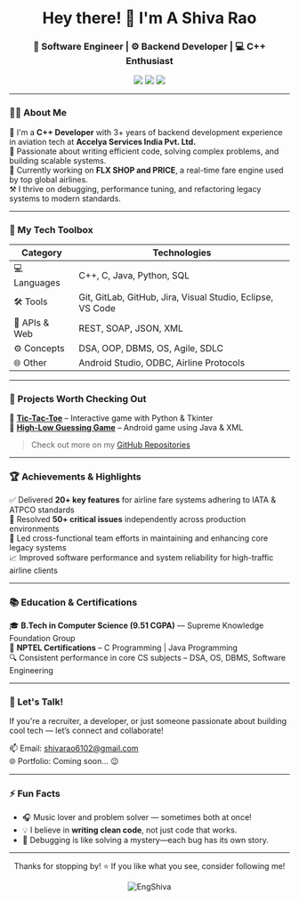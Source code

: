 <!-- Profile README for EngShiva -->

<h1 align="center">Hey there! 👋 I'm A Shiva Rao</h1>
<h3 align="center">🚀 Software Engineer | ⚙️ Backend Developer | 💻 C++ Enthusiast</h3>

<p align="center">
  <a href="https://www.linkedin.com/in/shiva6102/"><img src="https://img.shields.io/badge/LinkedIn-blue?logo=linkedin&style=for-the-badge" /></a>
  <a href="https://leetcode.com/u/Shiva6102/"><img src="https://img.shields.io/badge/LeetCode-orange?logo=leetcode&style=for-the-badge" /></a>
  <a href="mailto:shivarao6102@gmail.com"><img src="https://img.shields.io/badge/Gmail-red?logo=gmail&style=for-the-badge" /></a>
</p>

---

### 👨‍💻 About Me

🎯 I'm a **C++ Developer** with 3+ years of backend development experience in aviation tech at **Accelya Services India Pvt. Ltd.**  
🧠 Passionate about writing efficient code, solving complex problems, and building scalable systems.  
🚢 Currently working on **FLX SHOP and PRICE**, a real-time fare engine used by top global airlines.  
⚒️ I thrive on debugging, performance tuning, and refactoring legacy systems to modern standards.

---

### 🧠 My Tech Toolbox

| Category | Technologies |
|---------|--------------|
| 💻 Languages | C++, C, Java, Python, SQL |
| 🛠 Tools | Git, GitLab, GitHub, Jira, Visual Studio, Eclipse, VS Code |
| 🔌 APIs & Web | REST, SOAP, JSON, XML |
| ⚙️ Concepts | DSA, OOP, DBMS, OS, Agile, SDLC |
| 🌐 Other | Android Studio, ODBC, Airline Protocols |

---

### 🧩 Projects Worth Checking Out

🔹 **[Tic-Tac-Toe](https://github.com/EngShiva/TicTacToe)** – Interactive game with Python & Tkinter  
🔹 **[High-Low Guessing Game](https://github.com/EngShiva/HighLowGame)** – Android game using Java & XML  

> Check out more on my [GitHub Repositories](https://github.com/EngShiva?tab=repositories)

---

### 🏆 Achievements & Highlights

✅ Delivered **20+ key features** for airline fare systems adhering to IATA & ATPCO standards  
🐞 Resolved **50+ critical issues** independently across production environments  
💼 Led cross-functional team efforts in maintaining and enhancing core legacy systems  
📈 Improved software performance and system reliability for high-traffic airline clients

---

### 📚 Education & Certifications

🎓 **B.Tech in Computer Science (9.51 CGPA)** — Supreme Knowledge Foundation Group  
📜 **NPTEL Certifications** – C Programming | Java Programming  
🔍 Consistent performance in core CS subjects – DSA, OS, DBMS, Software Engineering

---

### 💬 Let's Talk!

If you're a recruiter, a developer, or just someone passionate about building cool tech — let’s connect and collaborate!

📫 Email: [shivarao6102@gmail.com](mailto:shivarao6102@gmail.com)  
🌐 Portfolio: Coming soon... 😉  

---

### ⚡ Fun Facts

- 🎧 Music lover and problem solver — sometimes both at once!
- 💡 I believe in **writing clean code**, not just code that works.
- 🧩 Debugging is like solving a mystery—each bug has its own story.

---

<p align="center">Thanks for stopping by! ⭐️ If you like what you see, consider following me!</p>
<p align="center"><img src="https://komarev.com/ghpvc/?username=EngShiva&style=flat-square&color=blue" alt="EngShiva" /></p>
